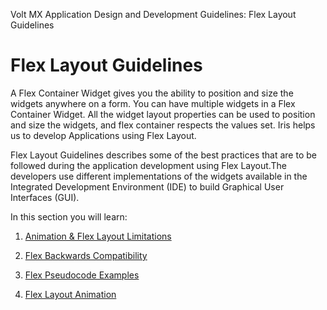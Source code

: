                           

Volt MX  Application Design and Development Guidelines: Flex Layout Guidelines

Flex Layout Guidelines
======================

A Flex Container Widget gives you the ability to position and size the widgets anywhere on a form. You can have multiple widgets in a Flex Container Widget. All the widget layout properties can be used to position and size the widgets, and flex container respects the values set. Iris helps us to develop Applications using Flex Layout.

Flex Layout Guidelines describes some of the best practices that are to be followed during the application development using Flex Layout.The developers use different implementations of the widgets available in the Integrated Development Environment (IDE) to build Graphical User Interfaces (GUI).

In this section you will learn:

1.  [Animation & Flex Layout Limitations](Limitations_Animations.md)
    
2.  [Flex Backwards Compatibility](Flex_Backward_Compatibility.md)
    
3.  [Flex Pseudocode Examples](Flex_SampleCode.md)
    
4.  [Flex Layout Animation](Animation.md)
